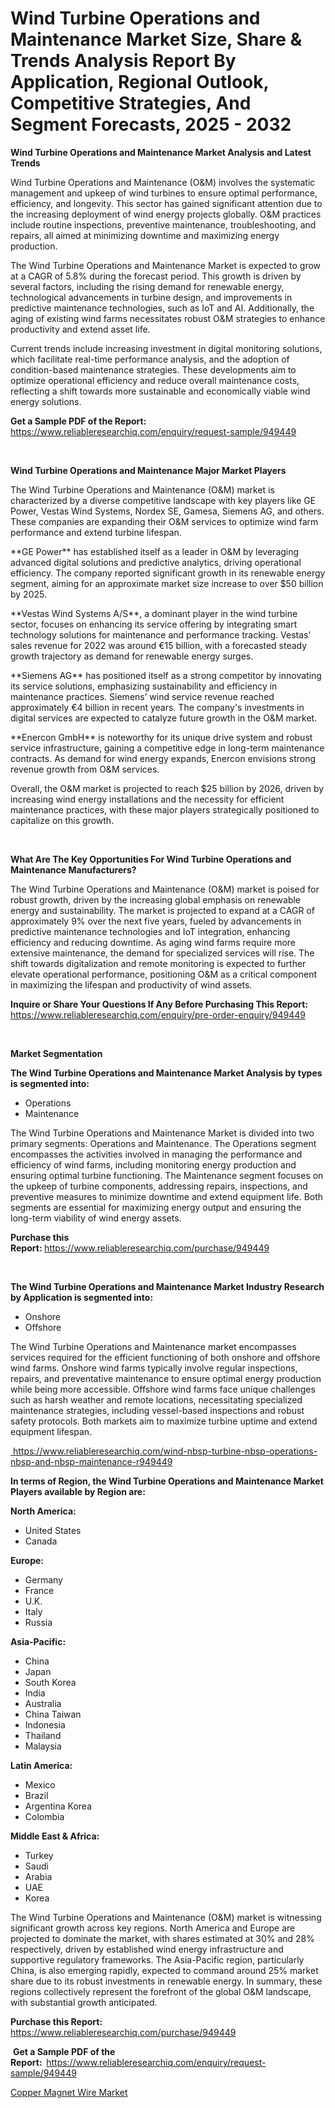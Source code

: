 <p><h1>Wind Turbine Operations and Maintenance Market Size, Share & Trends Analysis Report By Application, Regional Outlook, Competitive Strategies, And Segment Forecasts, 2025 - 2032</h1></p><p><strong>Wind Turbine Operations and Maintenance Market Analysis and Latest Trends</strong></p>
<p><p>Wind Turbine Operations and Maintenance (O&M) involves the systematic management and upkeep of wind turbines to ensure optimal performance, efficiency, and longevity. This sector has gained significant attention due to the increasing deployment of wind energy projects globally. O&M practices include routine inspections, preventive maintenance, troubleshooting, and repairs, all aimed at minimizing downtime and maximizing energy production.</p><p>The Wind Turbine Operations and Maintenance Market is expected to grow at a CAGR of 5.8% during the forecast period. This growth is driven by several factors, including the rising demand for renewable energy, technological advancements in turbine design, and improvements in predictive maintenance technologies, such as IoT and AI. Additionally, the aging of existing wind farms necessitates robust O&M strategies to enhance productivity and extend asset life. </p><p>Current trends include increasing investment in digital monitoring solutions, which facilitate real-time performance analysis, and the adoption of condition-based maintenance strategies. These developments aim to optimize operational efficiency and reduce overall maintenance costs, reflecting a shift towards more sustainable and economically viable wind energy solutions.</p></p>
<p><strong>Get a Sample PDF of the Report:&nbsp;</strong> <a href="https://www.reliableresearchiq.com/enquiry/request-sample/949449?utm_campaign=3514&utm_medium=2&utm_source=Github&utm_content=ia&utm_term=07042025&utm_id=wind-turbine-operations-and-maintenance">https://www.reliableresearchiq.com/enquiry/request-sample/949449</a></p>
<p>&nbsp;</p>
<p><strong>Wind Turbine Operations and Maintenance Major Market Players</strong></p>
<p><p>The Wind Turbine Operations and Maintenance (O&M) market is characterized by a diverse competitive landscape with key players like GE Power, Vestas Wind Systems, Nordex SE, Gamesa, Siemens AG, and others. These companies are expanding their O&M services to optimize wind farm performance and extend turbine lifespan.</p><p>**GE Power** has established itself as a leader in O&M by leveraging advanced digital solutions and predictive analytics, driving operational efficiency. The company reported significant growth in its renewable energy segment, aiming for an approximate market size increase to over $50 billion by 2025. </p><p>**Vestas Wind Systems A/S**, a dominant player in the wind turbine sector, focuses on enhancing its service offering by integrating smart technology solutions for maintenance and performance tracking. Vestas' sales revenue for 2022 was around €15 billion, with a forecasted steady growth trajectory as demand for renewable energy surges.</p><p>**Siemens AG** has positioned itself as a strong competitor by innovating its service solutions, emphasizing sustainability and efficiency in maintenance practices. Siemens’ wind service revenue reached approximately €4 billion in recent years. The company's investments in digital services are expected to catalyze future growth in the O&M market.</p><p>**Enercon GmbH** is noteworthy for its unique drive system and robust service infrastructure, gaining a competitive edge in long-term maintenance contracts. As demand for wind energy expands, Enercon envisions strong revenue growth from O&M services. </p><p>Overall, the O&M market is projected to reach $25 billion by 2026, driven by increasing wind energy installations and the necessity for efficient maintenance practices, with these major players strategically positioned to capitalize on this growth.</p></p>
<p>&nbsp;</p>
<p><strong>What Are The Key Opportunities For Wind Turbine Operations and Maintenance Manufacturers?</strong></p>
<p><p>The Wind Turbine Operations and Maintenance (O&M) market is poised for robust growth, driven by the increasing global emphasis on renewable energy and sustainability. The market is projected to expand at a CAGR of approximately 9% over the next five years, fueled by advancements in predictive maintenance technologies and IoT integration, enhancing efficiency and reducing downtime. As aging wind farms require more extensive maintenance, the demand for specialized services will rise. The shift towards digitalization and remote monitoring is expected to further elevate operational performance, positioning O&M as a critical component in maximizing the lifespan and productivity of wind assets.</p></p>
<p><strong>Inquire or Share Your Questions If Any Before Purchasing This Report:</strong> <a href="https://www.reliableresearchiq.com/enquiry/pre-order-enquiry/949449?utm_campaign=3514&utm_medium=2&utm_source=Github&utm_content=ia&utm_term=07042025&utm_id=wind-turbine-operations-and-maintenance">https://www.reliableresearchiq.com/enquiry/pre-order-enquiry/949449</a></p>
<p>&nbsp;</p>
<p><strong>Market Segmentation</strong></p>
<p><strong>The Wind Turbine Operations and Maintenance Market Analysis by types is segmented into:</strong></p>
<p><ul><li>Operations</li><li>Maintenance</li></ul></p>
<p><p>The Wind Turbine Operations and Maintenance Market is divided into two primary segments: Operations and Maintenance. The Operations segment encompasses the activities involved in managing the performance and efficiency of wind farms, including monitoring energy production and ensuring optimal turbine functioning. The Maintenance segment focuses on the upkeep of turbine components, addressing repairs, inspections, and preventive measures to minimize downtime and extend equipment life. Both segments are essential for maximizing energy output and ensuring the long-term viability of wind energy assets.</p></p>
<p><strong>Purchase this Report:&nbsp;</strong><a href="https://www.reliableresearchiq.com/purchase/949449?utm_campaign=3514&utm_medium=2&utm_source=Github&utm_content=ia&utm_term=07042025&utm_id=wind-turbine-operations-and-maintenance">https://www.reliableresearchiq.com/purchase/949449</a></p>
<p>&nbsp;</p>
<p><strong>The Wind Turbine Operations and Maintenance Market Industry Research by Application is segmented into:</strong></p>
<p><ul><li>Onshore</li><li>Offshore</li></ul></p>
<p><p>The Wind Turbine Operations and Maintenance market encompasses services required for the efficient functioning of both onshore and offshore wind farms. Onshore wind farms typically involve regular inspections, repairs, and preventative maintenance to ensure optimal energy production while being more accessible. Offshore wind farms face unique challenges such as harsh weather and remote locations, necessitating specialized maintenance strategies, including vessel-based inspections and robust safety protocols. Both markets aim to maximize turbine uptime and extend equipment lifespan.</p></p>
<p><a href="https://www.reliableresearchiq.com/wind-nbsp-turbine-nbsp-operations-nbsp-and-nbsp-maintenance-r949449?utm_campaign=3514&utm_medium=2&utm_source=Github&utm_content=ia&utm_term=07042025&utm_id=wind-turbine-operations-and-maintenance">&nbsp;https://www.reliableresearchiq.com/wind-nbsp-turbine-nbsp-operations-nbsp-and-nbsp-maintenance-r949449</a></p>
<p><strong>In terms of Region, the Wind Turbine Operations and Maintenance Market Players available by Region are:</strong></p>
<p>
    <p> <strong> North America: </strong>
        <ul>
            <li>United States</li>
            <li>Canada</li>
        </ul>
        </p> 
    <p> <strong> Europe: </strong>
        <ul>
            <li>Germany</li>
            <li>France</li>
            <li>U.K.</li>
            <li>Italy</li>
            <li>Russia</li>
        </ul>
        </p> 
    <p> <strong> Asia-Pacific: </strong>
        <ul>
            <li>China</li>
            <li>Japan</li>
            <li>South Korea</li>
            <li>India</li>
            <li>Australia</li>
            <li>China Taiwan</li>
            <li>Indonesia</li>
            <li>Thailand</li>
            <li>Malaysia</li>
        </ul>
        </p> 
    <p> <strong> Latin America: </strong>
        <ul>
            <li>Mexico</li>
            <li>Brazil</li>
            <li>Argentina Korea</li>
            <li>Colombia</li>
        </ul>
        </p> 
    <p> <strong> Middle East & Africa: </strong>
        <ul>
            <li>Turkey</li>
            <li>Saudi</li>
            <li>Arabia</li>
            <li>UAE</li>
            <li>Korea</li>
        </ul>
    </p>
    </p>
<p><p>The Wind Turbine Operations and Maintenance (O&M) market is witnessing significant growth across key regions. North America and Europe are projected to dominate the market, with shares estimated at 30% and 28% respectively, driven by established wind energy infrastructure and supportive regulatory frameworks. The Asia-Pacific region, particularly China, is also emerging rapidly, expected to command around 25% market share due to its robust investments in renewable energy. In summary, these regions collectively represent the forefront of the global O&M landscape, with substantial growth anticipated.</p></p>
<p><strong>Purchase this Report: </strong><a href="https://www.reliableresearchiq.com/purchase/949449?utm_campaign=3514&utm_medium=2&utm_source=Github&utm_content=ia&utm_term=07042025&utm_id=wind-turbine-operations-and-maintenance">https://www.reliableresearchiq.com/purchase/949449</a></p>
<p>&nbsp;<strong>Get a Sample PDF of the Report:&nbsp;&nbsp;</strong><a href="https://www.reliableresearchiq.com/enquiry/request-sample/949449?utm_campaign=3514&utm_medium=2&utm_source=Github&utm_content=ia&utm_term=07042025&utm_id=wind-turbine-operations-and-maintenance">https://www.reliableresearchiq.com/enquiry/request-sample/949449</a></p>
<p><strong></strong></p>
<p><p><a href="https://github.com/kmettjanksj7/Market-Research-Report-List-1/blob/main/copper-magnet-wire-market.md?utm_campaign=3514&utm_medium=2&utm_source=Github&utm_content=ia&utm_term=07042025&utm_id=wind-turbine-operations-and-maintenance">Copper Magnet Wire Market</a></p></p>